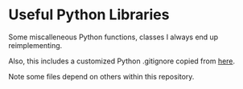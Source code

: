 # Useful Python Libraries

Some miscalleneous Python functions, classes I always end up reimplementing.

Also, this includes a customized Python .gitignore copied from [here](https://github.com/ChamiLamelas/gitignore).

Note some files depend on others within this repository.